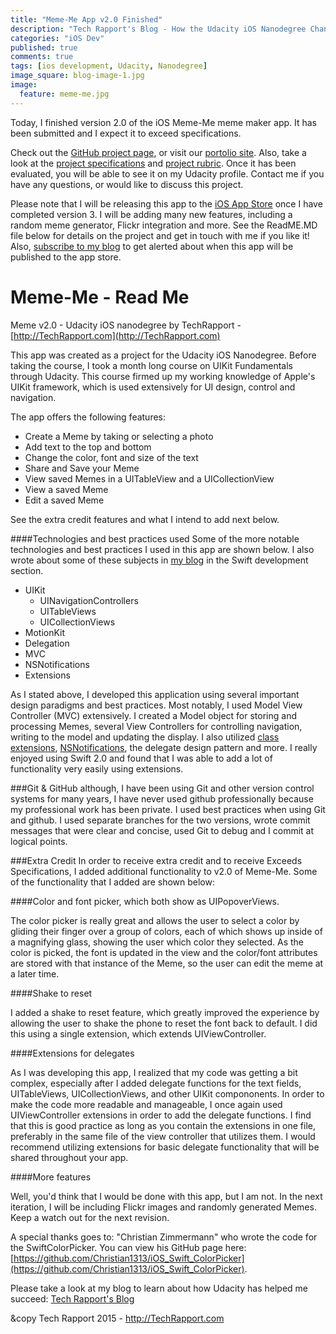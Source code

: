 ```yaml
---
title: "Meme-Me App v2.0 Finished"
description: "Tech Rapport's Blog - How the Udacity iOS Nanodegree Changed my Life"
categories: "iOS Dev"
published: true
comments: true
tags: [ios development, Udacity, Nanodegree]
image_square: blog-image-1.jpg
image: 
  feature: meme-me.jpg
---
```


Today, I finished version 2.0 of the iOS Meme-Me meme maker app.  It has been submitted and I expect it to exceed specifications.

Check out the [GitHub project page](http://techrapport.github.io/Meme-Me), or visit our [portolio site](http://techrapport.com/projects/).  Also, take a look at the [project specifications](https://docs.google.com/document/d/1G2onkzN_weWmiYErhQJw1lB9-zxM-2TQ0N5bNMAaI7I/pub?embedded=true) and [project rubric](https://docs.google.com/document/d/1ni0X5sjS0NreQqBHJpg8Z0foAYwegfGTPPdBKTPskPI/pub?embedded=true).  Once it has been evaluated, you will be able to see it on my Udacity profile.  Contact me if you have any questions, or would like to discuss this project.

Please note that I will be releasing this app to the [iOS App Store](http://www.apple.com/itunes/charts/free-apps/) once I have completed version 3.  I will be adding many new features, including a random meme generator, Flickr integration and more.  See the ReadME.MD file below for details on the project and get in touch with me if you like it!  Also, [subscribe to my blog](http://techrapport.com/feed.xml) to get alerted about when this app will be published to the app store.

# Meme-Me - Read Me
Meme v2.0 - Udacity iOS nanodegree
by TechRapport -[http://TechRapport.com](http://TechRapport.com)

This app was created as a project for the Udacity iOS Nanodegree. Before taking the course, I took a month long course on UIKit Fundamentals through Udacity. This course firmed up my working knowledge of Apple's UIKit framework, which is used extensively for UI design, control and navigation. 

The app offers the following features:
- Create a Meme by taking or selecting a photo
- Add text to the top and bottom
- Change the color, font and size of the text
- Share and Save your Meme
- View saved Memes in a UITableView and a UICollectionView
- View a saved Meme
- Edit a saved Meme

See the extra credit features and what I intend to add next below.

####Technologies and best practices used
Some of the more notable technologies and best practices I used in this app are shown below. I also wrote about some of these subjects in [my blog](http://TechRapport.com/blog/) in the Swift development section.
- UIKit
  - UINavigationControllers
  - UITableViews
  - UICollectionViews
- MotionKit
- Delegation
- MVC
- NSNotifications
- Extensions
<!-- more -->

As I stated above, I developed this application using several important design paradigms and best practices. Most notably, I used Model View Controller (MVC) extensively. I created a Model object for storing and processing Memes, several View Controllers for controlling navigation, writing to the model and updating the display. I also utilized [class extensions](http://techrapport.com/blog/2015/10/13/extensions-demystified), [NSNotifications](http://techrapport.com/blog/2015/10/08/ns-notifications/), the delegate design pattern and more. I really enjoyed using Swift 2.0 and found that I was able to add a lot of functionality very easily using extensions. 

###Git & GitHub
although, I have been using Git and other version control systems for many years, I have never used github professionally because my professional work has been private. I used best practices when using Git and github. I used separate branches for the two versions, wrote commit messages that were clear and concise, used Git to debug and I commit at logical points. 

###Extra Credit
In order to receive extra credit and to receive Exceeds Specifications, I added additional functionality to v2.0 of Meme-Me. Some of the functionality that I added are shown below:

####Color and font picker, which both show as UIPopoverViews. 

The color picker is really great and allows the user to select a color by gliding their finger over a group of colors, each of which shows up inside of a magnifying glass, showing the user which color they selected. As the color is picked, the font is updated in the view and the color/font attributes are stored with that instance of the Meme, so the user can edit the meme at a later time. 

####Shake to reset

I added a shake to reset feature, which greatly improved the experience by allowing the user to shake the phone to reset the font back to default. I did this using a single extension, which extends UIViewController. 

####Extensions for delegates

As I was developing this app, I realized that my code was getting a bit complex, especially after I added delegate functions for the text fields, UITableViews, UICollectionViews, and other UIKit compononents. In order to make the code more readable and manageable, I once again used UIViewController extensions in order to add the delegate functions. I find that this is good practice as long as you contain the extensions in one file, preferably in the same file of the view controller that utilizes them. I would recommend utilizing extensions for basic delegate functionality that will be shared throughout your app. 

####More features

Well, you'd think that I would be done with this app, but I am not. In the next iteration, I will be including Flickr images and randomly generated Memes. Keep a watch out for the next revision. 

A special thanks goes to: "Christian Zimmermann" who wrote the code for the SwiftColorPicker. You can view his GitHub page here: [https://github.com/Christian1313/iOS_Swift_ColorPicker](https://github.com/Christian1313/iOS_Swift_ColorPicker).

Please take a look at my blog to learn about how Udacity has helped me succeed: [Tech Rapport's Blog](http://TechRapport.com/blog/)

&copy Tech Rapport 2015 - http://TechRapport.com
